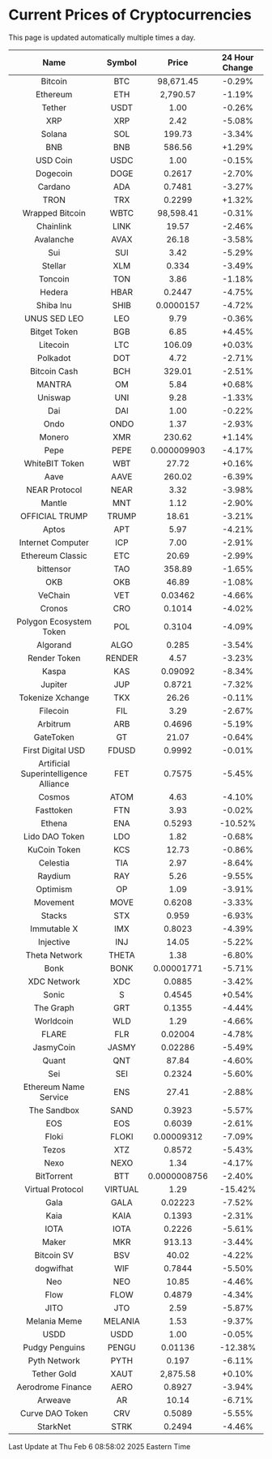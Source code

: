 # Current Prices of Cryptocurrencies
This page is updated automatically multiple times a day.

| Name | Symbol | Price | 24 Hour Change |
| :---: |:---:| :---: | :---: |
| Bitcoin | BTC | 98,671.45 | -0.29% |
| Ethereum | ETH | 2,790.57 | -1.19% |
| Tether | USDT | 1.00 | -0.26% |
| XRP | XRP | 2.42 | -5.08% |
| Solana | SOL | 199.73 | -3.34% |
| BNB | BNB | 586.56 | +1.29% |
| USD Coin | USDC | 1.00 | -0.15% |
| Dogecoin | DOGE | 0.2617 | -2.70% |
| Cardano | ADA | 0.7481 | -3.27% |
| TRON | TRX | 0.2299 | +1.32% |
| Wrapped Bitcoin | WBTC | 98,598.41 | -0.31% |
| Chainlink | LINK | 19.57 | -2.46% |
| Avalanche | AVAX | 26.18 | -3.58% |
| Sui | SUI | 3.42 | -5.29% |
| Stellar | XLM | 0.334 | -3.49% |
| Toncoin | TON | 3.86 | -1.18% |
| Hedera | HBAR | 0.2447 | -4.75% |
| Shiba Inu | SHIB | 0.0000157 | -4.72% |
| UNUS SED LEO | LEO | 9.79 | -0.36% |
| Bitget Token | BGB | 6.85 | +4.45% |
| Litecoin | LTC | 106.09 | +0.03% |
| Polkadot | DOT | 4.72 | -2.71% |
| Bitcoin Cash | BCH | 329.01 | -2.51% |
| MANTRA | OM | 5.84 | +0.68% |
| Uniswap | UNI | 9.28 | -1.33% |
| Dai | DAI | 1.00 | -0.22% |
| Ondo | ONDO | 1.37 | -2.93% |
| Monero | XMR | 230.62 | +1.14% |
| Pepe | PEPE | 0.000009903 | -4.17% |
| WhiteBIT Token | WBT | 27.72 | +0.16% |
| Aave | AAVE | 260.02 | -6.39% |
| NEAR Protocol | NEAR | 3.32 | -3.98% |
| Mantle | MNT | 1.12 | -2.90% |
| OFFICIAL TRUMP | TRUMP | 18.61 | -3.21% |
| Aptos | APT | 5.97 | -4.21% |
| Internet Computer | ICP | 7.00 | -2.91% |
| Ethereum Classic | ETC | 20.69 | -2.99% |
| bittensor | TAO | 358.89 | -1.65% |
| OKB | OKB | 46.89 | -1.08% |
| VeChain | VET | 0.03462 | -4.66% |
| Cronos | CRO | 0.1014 | -4.02% |
| Polygon Ecosystem Token | POL | 0.3104 | -4.09% |
| Algorand | ALGO | 0.285 | -3.54% |
| Render Token | RENDER | 4.57 | -3.23% |
| Kaspa | KAS | 0.09092 | -8.34% |
| Jupiter | JUP | 0.8721 | -7.32% |
| Tokenize Xchange | TKX | 26.26 | -0.11% |
| Filecoin | FIL | 3.29 | -2.67% |
| Arbitrum | ARB | 0.4696 | -5.19% |
| GateToken | GT | 21.07 | -0.64% |
| First Digital USD | FDUSD | 0.9992 | -0.01% |
| Artificial Superintelligence Alliance | FET | 0.7575 | -5.45% |
| Cosmos | ATOM | 4.63 | -4.10% |
| Fasttoken | FTN | 3.93 | -0.02% |
| Ethena | ENA | 0.5293 | -10.52% |
| Lido DAO Token | LDO | 1.82 | -0.68% |
| KuCoin Token | KCS | 12.73 | -0.86% |
| Celestia | TIA | 2.97 | -8.64% |
| Raydium | RAY | 5.26 | -9.55% |
| Optimism | OP | 1.09 | -3.91% |
| Movement | MOVE | 0.6208 | -3.33% |
| Stacks | STX | 0.959 | -6.93% |
| Immutable X | IMX | 0.8023 | -4.39% |
| Injective | INJ | 14.05 | -5.22% |
| Theta Network | THETA | 1.38 | -6.80% |
| Bonk | BONK | 0.00001771 | -5.71% |
| XDC Network | XDC | 0.0885 | -3.42% |
| Sonic | S | 0.4545 | +0.54% |
| The Graph | GRT | 0.1355 | -4.44% |
| Worldcoin | WLD | 1.29 | -4.66% |
| FLARE | FLR | 0.02004 | -4.78% |
| JasmyCoin | JASMY | 0.02286 | -5.49% |
| Quant | QNT | 87.84 | -4.60% |
| Sei | SEI | 0.2324 | -5.60% |
| Ethereum Name Service | ENS | 27.41 | -2.88% |
| The Sandbox | SAND | 0.3923 | -5.57% |
| EOS | EOS | 0.6039 | -2.61% |
| Floki | FLOKI | 0.00009312 | -7.09% |
| Tezos | XTZ | 0.8572 | -5.43% |
| Nexo | NEXO | 1.34 | -4.17% |
| BitTorrent | BTT | 0.0000008756 | -2.40% |
| Virtual Protocol | VIRTUAL | 1.29 | -15.42% |
| Gala | GALA | 0.02223 | -7.52% |
| Kaia | KAIA | 0.1393 | -2.31% |
| IOTA | IOTA | 0.2226 | -5.61% |
| Maker | MKR | 913.13 | -3.44% |
| Bitcoin SV | BSV | 40.02 | -4.22% |
| dogwifhat | WIF | 0.7844 | -5.50% |
| Neo | NEO | 10.85 | -4.46% |
| Flow | FLOW | 0.4879 | -4.34% |
| JITO | JTO | 2.59 | -5.87% |
| Melania Meme | MELANIA | 1.53 | -9.37% |
| USDD | USDD | 1.00 | -0.05% |
| Pudgy Penguins | PENGU | 0.01136 | -12.38% |
| Pyth Network | PYTH | 0.197 | -6.11% |
| Tether Gold | XAUT | 2,875.58 | +0.10% |
| Aerodrome Finance | AERO | 0.8927 | -3.94% |
| Arweave | AR | 10.14 | -6.71% |
| Curve DAO Token | CRV | 0.5089 | -5.55% |
| StarkNet | STRK | 0.2494 | -4.46% |

Last Update at Thu Feb  6 08:58:02 2025 Eastern Time